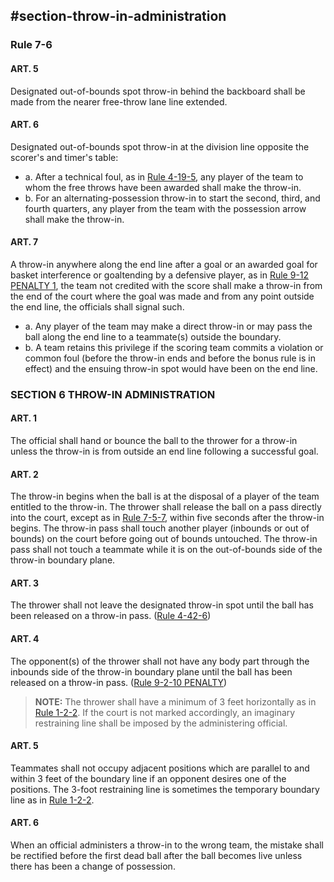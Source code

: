 <!-- Section: Throw-In Administration -->
## #section-throw-in-administration

### Rule 7-6

#### ART. 5
Designated out-of-bounds spot throw-in behind the backboard shall be made from the nearer free-throw lane line extended.

#### ART. 6
Designated out-of-bounds spot throw-in at the division line opposite the scorer's and timer's table:
- a. After a technical foul, as in [Rule 4-19-5](#rule-4-19-5), any player of the team to whom the free throws have been awarded shall make the throw-in.
- b. For an alternating-possession throw-in to start the second, third, and fourth quarters, any player from the team with the possession arrow shall make the throw-in.

#### ART. 7
A throw-in anywhere along the end line after a goal or an awarded goal for basket interference or goaltending by a defensive player, as in [Rule 9-12 PENALTY 1](#rule-9-12-penalty-1), the team not credited with the score shall make a throw-in from the end of the court where the goal was made and from any point outside the end line, the officials shall signal such.
- a. Any player of the team may make a direct throw-in or may pass the ball along the end line to a teammate(s) outside the boundary.
- b. A team retains this privilege if the scoring team commits a violation or common foul (before the throw-in ends and before the bonus rule is in effect) and the ensuing throw-in spot would have been on the end line.

### SECTION 6 THROW-IN ADMINISTRATION

#### ART. 1
The official shall hand or bounce the ball to the thrower for a throw-in unless the throw-in is from outside an end line following a successful goal.

#### ART. 2
The throw-in begins when the ball is at the disposal of a player of the team entitled to the throw-in. The thrower shall release the ball on a pass directly into the court, except as in [Rule 7-5-7](#rule-7-5-7), within five seconds after the throw-in begins. The throw-in pass shall touch another player (inbounds or out of bounds) on the court before going out of bounds untouched. The throw-in pass shall not touch a teammate while it is on the out-of-bounds side of the throw-in boundary plane.

#### ART. 3
The thrower shall not leave the designated throw-in spot until the ball has been released on a throw-in pass. ([Rule 4-42-6](#rule-4-42-6))

#### ART. 4
The opponent(s) of the thrower shall not have any body part through the inbounds side of the throw-in boundary plane until the ball has been released on a throw-in pass. ([Rule 9-2-10 PENALTY](#rule-9-2-10-penalty))

> **NOTE:** The thrower shall have a minimum of 3 feet horizontally as in [Rule 1-2-2](#rule-1-2-2). If the court is not marked accordingly, an imaginary restraining line shall be imposed by the administering official.

#### ART. 5
Teammates shall not occupy adjacent positions which are parallel to and within 3 feet of the boundary line if an opponent desires one of the positions. The 3-foot restraining line is sometimes the temporary boundary line as in [Rule 1-2-2](#rule-1-2-2).

#### ART. 6
When an official administers a throw-in to the wrong team, the mistake shall be rectified before the first dead ball after the ball becomes live unless there has been a change of possession.